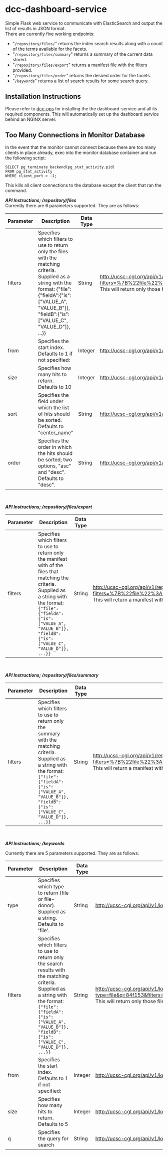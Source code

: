 # dcc-dashboard-service
Simple Flask web service to communicate with ElasticSearch and output the list of results in JSON format. <br>
There are currently five working endpoints:
<ul>
<li>"<code>/repository/files/</code>" returns the index search results along with a count of the terms available for the facets.</li>
<li>"<code>/repository/files/summary</code>" returns a summary of the current data stored.</li>
<li>"<code>/repository/files/export</code>" returns a manifest file with the filters provided.</li>
<li>"<code>/repository/files/order</code>" returns the desired order for the facets.</li>
<li>"<code>/keywords</code>" returns a list of search results for some search query.</li>
</ul>

<h2>Installation Instructions</h2>

Please refer to [dcc-ops](https://github.com/BD2KGenomics/dcc-ops) for installing the the dashboard-service and all its required components. This will automatically set up the dashboard service behind an NGINX server.

## Too Many Connections in Monitor Database
In the event that the monitor cannot connect because there are too many clients in place already, exec into the monitor database container and run the following script:

```
SELECT pg_terminate_backend(pg_stat_activity.pid) 
FROM pg_stat_activity
WHERE client_port > -1;
```

This kills all client connections to the database except the client that ran the command.

***API Instructions; /repository/files***<br>
Currently there are 6 parameters supported. They are as follows:<br>

|Parameter|Description|Data Type|Example|
|--- |--- |--- |--- |
|filters|Specifies which filters to use to return only the files with the matching criteria. Supplied as a string with the format: {"file":{"fieldA":{"is":["VALUE_A", "VALUE_B"]}, "fieldB":{"is":["VALUE_C", "VALUE_D"]}, ...}}|String|http://ucsc-cgl.org/api/v1/repository/files/?filters=%7B%22file%22%3A%7B%22file_type%22%3A%7B%22is%22%3A%5B%22bam%22%5D%7D%7D%7D This will return only those files who have a file format of type "bam"|
|from|Specifies the start index. Defaults to 1 if not specified:|Integer|http://ucsc-cgl.org/api/v1/repository/files/?from=26  This will return the next 25 results starting at index 26|
|size|Specifies how many hits to return. Defaults to 10|Integer|http://ucsc-cgl.org/api/v1/repository/files/?size=50  This will return 50 hits starting from 1|
|sort|Specifies the field under which the list of hits should be sorted. Defaults to "center_name"|String|http://ucsc-cgl.org/api/v1/repository/files/?sort=donor  This will return the hits sorted by the "donor" field.|
|order|Specifies the order in which the hits should be sorted; two options, "asc" and "desc". Defaults to "desc".|String|http://ucsc-cgl.org/api/v1/repository/files/?order=desc  This will return the hits in descending order.|

<br>


***API Instructions; /repository/files/export***<br>

|Parameter|Description|Data Type|Example|
|--- |--- |--- |--- |
|filters|Specifies which filters to use to return only the manifest with of the files that matching the criteria. Supplied as a string with the format:`{"file":{"fieldA":{"is":["VALUE_A", "VALUE_B"]}, "fieldB":{"is":["VALUE_C", "VALUE_D"]}, ...}}`|String|http://ucsc-cgl.org/api/v1/repository/files/export?filters=%7B%22file%22%3A%7B%22file_type%22%3A%7B%22is%22%3A%5B%22bam%22%5D%7D%7D%7D This will return a manifest with only those files who have a file format of type "bam"|


<br>

***API Instructions; /repository/files/summary***<br>

|Parameter|Description|Data Type|Example|
|--- |--- |--- |--- |
|filters|Specifies which filters to use to return only the summary with the matching criteria. Supplied as a string with the format:`{"file":{"fieldA":{"is":["VALUE_A", "VALUE_B"]}, "fieldB":{"is":["VALUE_C", "VALUE_D"]}, ...}}`|String|http://ucsc-cgl.org/api/v1/repository/files/summary?filters=%7B%22file%22%3A%7B%22file_type%22%3A%7B%22is%22%3A%5B%22bam%22%5D%7D%7D%7D This will return a manifest with only those files who have a file format of type "bam"|

<br>

***API Instructions; /keywords***<br>

Currently there are 5 parameters supported. They are as follows:<br>

|Parameter|Description|Data Type|Example|
|--- |--- |--- |--- |
|type|Specifies which type to return (file or file-donor). Supplied as a string. Defaults to 'file'.|String|http://ucsc-cgl.org/api/v1/keywords?type=file&q=84f153 This will return files based on the search query 84f153.|
|filters|Specifies which filters to use to return only the search results with the matching criteria. Supplied as a string with the format:`{"file":{"fieldA":{"is":["VALUE_A", "VALUE_B"]}, "fieldB":{"is":["VALUE_C", "VALUE_D"]}, ...}}`|String|http://ucsc-cgl.org/api/v1/keywords?type=file&q=84f153&filters=%7B%22file%22%3A%7B%22file_type%22%3A%7B%22is%22%3A%5B%22bam%22%5D%7D%7D%7D This will return only those files who have a file format of type "bam" for the query 84f153 .|
|from|Specifies the start index. Defaults to 1 if not specified:|Integer|http://ucsc-cgl.org/api/v1/keywords?type=file&q=84f153&from=26 This will return the search results from result 26 onwards|
|size|Specifies how many hits to return. Defaults to 5|Integer|http://ucsc-cgl.org/api/v1/keywords?type=file&q=84f153&size=5 This will return at most 5 hits.|
|q|Specifies the query for search|String|http://ucsc-cgl.org/api/v1/keywords?type=file&q=84f153&size=5 This will return at most 5 hits for the query 84f153.|


